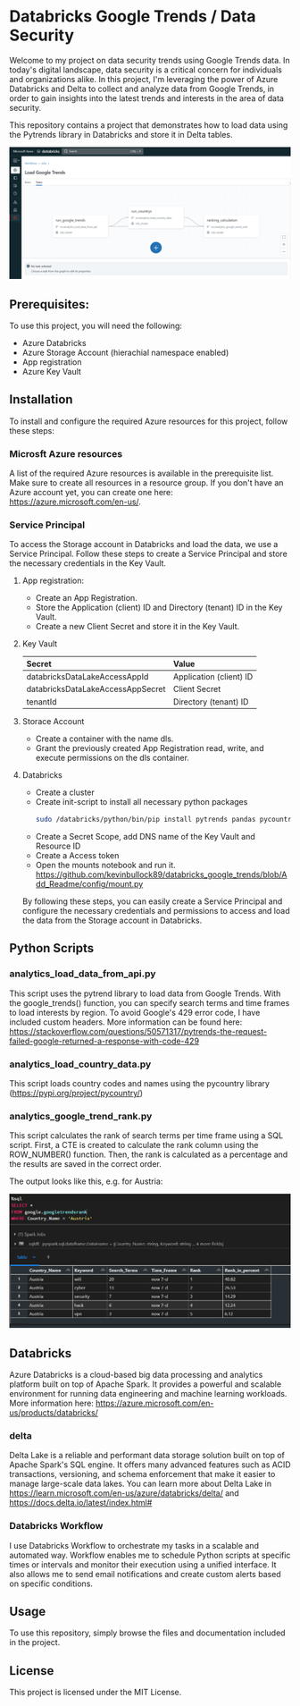# Databricks Google Trends / Data Security

Welcome to my project on data security trends using Google Trends data. In today's digital landscape, data security is a critical concern for individuals and organizations alike. In this project, I'm leveraging the power of Azure Databricks and Delta to collect and analyze data from Google Trends, in order to gain insights into the latest trends and interests in the area of data security.

This repository contains a project that demonstrates how to load data using the Pytrends library in Databricks and store it in Delta tables.

![image](https://github.com/kevinbullock89/databricks_google_trends/blob/main/Screenshots/Google_DAG.PNG)

## Prerequisites:

To use this project, you will need the following:

- Azure Databricks
- Azure Storage Account (hierachial namespace enabled)
- App registration
- Azure Key Vault

## Installation

To install and configure the required Azure resources for this project, follow these steps:

### Microsft Azure resources

A list of the required Azure resources is available in the prerequisite list. Make sure to create all resources in a resource group. If you don't have an Azure account yet, you can create one here: https://azure.microsoft.com/en-us/.

### Service Principal 

To access the Storage account in Databricks and load the data, we use a Service Principal. Follow these steps to create a Service Principal and store the necessary credentials in the Key Vault.

1. App registration:
   - Create an App Registration.
   - Store the Application (client) ID and Directory (tenant) ID in the Key Vault.
   - Create a new Client Secret and store it in the Key Vault.
   
2. Key Vault

      | Secret                            	| Value                   	|
      |-----------------------------------	|-------------------------	|
      | databricksDataLakeAccessAppId     	| Application (client) ID 	|
      | databricksDataLakeAccessAppSecret 	| Client Secret           	|
      | tenantId                          	| Directory (tenant) ID   	|
   
3. Storace Account
   - Create a container with the name dls.
   - Grant the previously created App Registration read, write, and execute permissions on the dls container.

4. Databricks
   - Create a cluster
   - Create init-script to install all necessary python packages
       ```sh
      sudo /databricks/python/bin/pip install pytrends pandas pycountry
      ```
   - Create a Secret Scope, add DNS name of the Key Vault and Resource ID
   - Create a Access token
   - Open the mounts notebook and run it. https://github.com/kevinbullock89/databricks_google_trends/blob/Add_Readme/config/mount.py
   
   By following these steps, you can easily create a Service Principal and configure the necessary credentials and permissions to access and load the data from the        Storage account in Databricks.
  
   
## Python Scripts

### analytics_load_data_from_api.py

This script uses the pytrend library to load data from Google Trends. With the google_trends() function, you can specify search terms and time frames to load interests by region. To avoid Google's 429 error code, I have included custom headers. More information can be found here:  https://stackoverflow.com/questions/50571317/pytrends-the-request-failed-google-returned-a-response-with-code-429

### analytics_load_country_data.py

This script loads country codes and names using the pycountry library  (https://pypi.org/project/pycountry/)

### analytics_google_trend_rank.py

This script calculates the rank of search terms per time frame using a SQL script. First, a CTE is created to calculate the rank column using the ROW_NUMBER() function. Then, the rank is calculated as a percentage and the results are saved in the correct order.

The output looks like this, e.g. for Austria:

![image](https://github.com/kevinbullock89/databricks_google_trends/blob/main/Screenshots/Google_Rank.PNG)

## Databricks

Azure Databricks is a cloud-based big data processing and analytics platform built on top of Apache Spark. It provides a powerful and scalable environment for running data engineering and machine learning workloads. More information here: https://azure.microsoft.com/en-us/products/databricks/

### delta

Delta Lake is a reliable and performant data storage solution built on top of Apache Spark's SQL engine. It offers many advanced features such as ACID transactions, versioning, and schema enforcement that make it easier to manage large-scale data lakes. You can learn more about Delta Lake in https://learn.microsoft.com/en-us/azure/databricks/delta/ and https://docs.delta.io/latest/index.html#

### Databricks Workflow

I use Databricks Workflow to orchestrate my tasks in a scalable and automated way. Workflow enables me to schedule Python scripts at specific times or intervals and monitor their execution using a unified interface. It also allows me to send email notifications and create custom alerts based on specific conditions.


## Usage

To use this repository, simply browse the files and documentation included in the project.

## License

This project is licensed under the MIT License.
   
